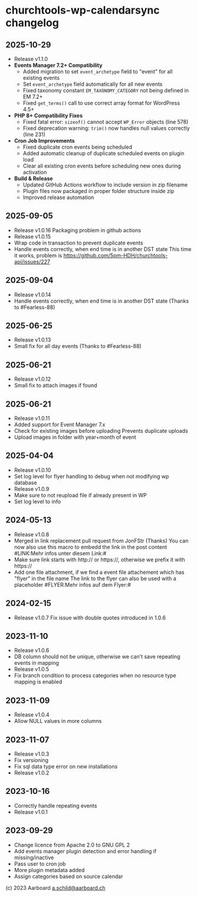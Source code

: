 # churchtools-wp-calendarsync changelog

## 2025-10-29
- Release v1.1.0
- **Events Manager 7.2+ Compatibility**
  - Added migration to set `event_archetype` field to "event" for all existing events
  - Set `event_archetype` field automatically for all new events
  - Fixed taxonomy constant `EM_TAXONOMY_CATEGORY` not being defined in EM 7.2+
  - Fixed `get_terms()` call to use correct array format for WordPress 4.5+
- **PHP 8+ Compatibility Fixes**
  - Fixed fatal error: `sizeof()` cannot accept `WP_Error` objects (line 578)
  - Fixed deprecation warning: `trim()` now handles null values correctly (line 231)
- **Cron Job Improvements**
  - Fixed duplicate cron events being scheduled
  - Added automatic cleanup of duplicate scheduled events on plugin load
  - Clear all existing cron events before scheduling new ones during activation
- **Build & Release**
  - Updated GitHub Actions workflow to include version in zip filename
  - Plugin files now packaged in proper folder structure inside zip
  - Improved release automation

## 2025-09-05
- Release v1.0.16
  Packaging problem in github actions
- Release v1.0.15
- Wrap code in transaction to prevent duplicate events
- Handle events correctly, when end time is in another DST state
  This time it works, problem is
  https://github.com/5pm-HDH/churchtools-api/issues/227

## 2025-09-04
- Release v1.0.14
- Handle events correctly, when end time is in another DST state
  (Thanks to #Fearless-88)

## 2025-06-25
- Release v1.0.13
- Small fix for all day events (Thanks to #Fearless-88)

## 2025-06-21
- Release v1.0.12
- Small fix to attach images if found

## 2025-06-21
- Release v1.0.11
- Added support for Event Manager 7.x
- Check for existing images before uploading
  Prevents duplicate uploads
- Upload images in folder with year+month of event

## 2025-04-04
- Release v1.0.10
- Set log level for flyer handling to debug when not modifying wp database
- Release v1.0.9
- Make sure to not reupload file if already present in WP
- Set log level to info

## 2024-05-13
- Release v1.0.8
- Merged in link replacement pull request from JonFStr (Thanks)
  You can now also use this macro to embedd the link in the post content
  #LINK:Mehr infos unter diesem Link:#
- Make sure link starts with http:// or https://, otherwise we prefix it with https://
- Add one file attachment, if we find a event file attachement which has "flyer"
  in the file name
  The link to the flyer can also be used with a placeholder #FLYER:Mehr infos auf dem Flyer:#

## 2024-02-15
- Release v1.0.7
  Fix issue with double quotes introduced in 1.0.6

## 2023-11-10
- Release v1.0.6
- DB column should not be unique, otherwise we can't save repeating events in mapping
- Release v1.0.5
- Fix branch condition to process categories when no resource type mapping is enabled

## 2023-11-09
- Release v1.0.4
- Allow NULL values in more columns

## 2023-11-07
- Release v1.0.3
- Fix versioning
- Fix sql data type error on new installations
- Release v1.0.2

## 2023-10-16
- Correctly handle repeating events
- Release v1.0.1

## 2023-09-29
- Change licence from Apache 2.0 to GNU GPL 2
- Add events manager plugin detection and error handling if missing/inactive
- Pass user to cron job
- More plugin metadata added
- Assign categories based on source calendar

(c) 2023 Aarboard a.schild@aarboard.ch

